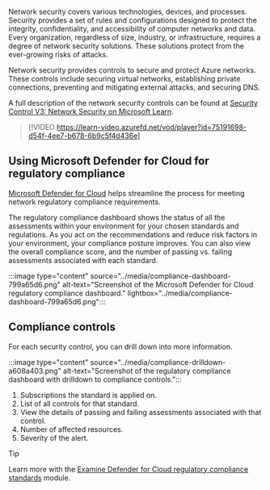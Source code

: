 
Network security covers various technologies, devices, and processes. Security provides a set of rules and configurations designed to protect the integrity, confidentiality, and accessibility of computer networks and data. Every organization, regardless of size, industry, or infrastructure, requires a degree of network security solutions. These solutions protect from the ever-growing risks of attacks.

Network security provides controls to secure and protect Azure networks. These controls include securing virtual networks, establishing private connections, preventing and mitigating external attacks, and securing DNS. 

A full description of the network security controls can be found at [Security Control V3: Network Security on Microsoft Learn](/security/benchmark/azure/security-controls-v3-network-security).

> [!VIDEO https://learn-video.azurefd.net/vod/player?id=75191698-d54f-4ee7-b678-6b9c5f4d436e]


## Using Microsoft Defender for Cloud for regulatory compliance

[Microsoft Defender for Cloud](/azure/defender-for-cloud/defender-for-cloud-introduction) helps streamline the process for meeting network regulatory compliance requirements.

The regulatory compliance dashboard shows the status of all the assessments within your environment for your chosen standards and regulations. As you act on the recommendations and reduce risk factors in your environment, your compliance posture improves. You can also view the overall compliance score, and the number of passing vs. failing assessments associated with each standard.

:::image type="content" source="../media/compliance-dashboard-799a65d6.png" alt-text="Screenshot of the Microsoft Defender for Cloud regulatory compliance dashboard." lightbox="../media/compliance-dashboard-799a65d6.png":::


## Compliance controls

For each security control, you can drill down into more information. 

:::image type="content" source="../media/compliance-drilldown-a608a403.png" alt-text="Screenshot of the regulatory compliance dashboard with drilldown to compliance controls.":::

1. Subscriptions the standard is applied on.
1. List of all controls for that standard.
1. View the details of passing and failing assessments associated with that control.
1. Number of affected resources.
1. Severity of the alert. 

> [!TIP]
> Learn more with the [Examine Defender for Cloud regulatory compliance standards](/training/modules/examine-defender-cloud-regulatory-compliance-standards/) module.